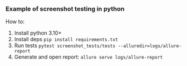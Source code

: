 ### Example of screenshot testing in python

How to:
1) Install python 3.10+
2) Install deps `pip install requirements.txt`
3) Run tests `pytest screenshot_tests/tests --alluredir=logs/allure-report`
4) Generate and open report: `allure serve logs/allure-report`
